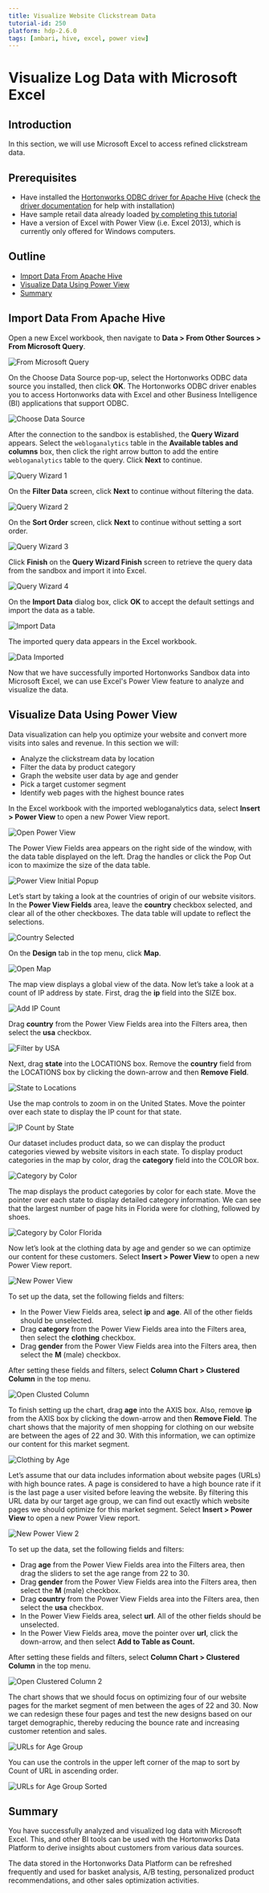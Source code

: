```yaml
---
title: Visualize Website Clickstream Data
tutorial-id: 250
platform: hdp-2.6.0
tags: [ambari, hive, excel, power view]
---
```


# Visualize Log Data with Microsoft Excel

## Introduction

In this section, we will use Microsoft Excel to access refined clickstream data.


## Prerequisites

-   Have installed the [Hortonworks ODBC driver for Apache Hive](https://hortonworks.com/downloads/#addons) (check [the driver documentation](https://hortonworks.com/wp-content/uploads/2016/08/Hortonworks-Hive-ODBC-Driver-User-Guide.pdf) for help with installation)
-   Have sample retail data already loaded [by completing this tutorial](https://hortonworks.com/hadoop-tutorial/loading-data-into-the-hortonworks-sandbox)
-   Have a version of Excel with Power View (i.e. Excel 2013), which is currently only offered for Windows computers.


## Outline

-   [Import Data From Apache Hive](#import-data-from-apache-hive)
-   [Visualize Data Using Power View](#visualize-data-using-power-view)
-   [Summary](#summary)


## Import Data From Apache Hive

Open a new Excel workbook, then navigate to **Data > From Other Sources > From Microsoft Query**.

![From Microsoft Query](assets/excel-open-query.jpg)

On the Choose Data Source pop-up, select the Hortonworks ODBC data source you installed, then click **OK**. The Hortonworks ODBC driver enables you to access Hortonworks data with Excel and other Business Intelligence (BI) applications that support ODBC.

![Choose Data Source](assets/excel-choose-data-source.jpg)

After the connection to the sandbox is established, the **Query Wizard** appears. Select the `webloganalytics` table in the **Available tables and columns** box, then click the right arrow button to add the entire `webloganalytics` table to the query. Click **Next** to continue.

![Query Wizard 1](assets/excel-query-wizard-1.jpg)

On the **Filter Data** screen, click **Next** to continue without filtering the data.

![Query Wizard 2](assets/excel-query-wizard-2.jpg)

On the **Sort Order** screen, click **Next** to continue without setting a sort order.

![Query Wizard 3](assets/excel-query-wizard-3.jpg)

Click **Finish** on the **Query Wizard Finish** screen to retrieve the query data from the sandbox and import it into Excel.

![Query Wizard 4](assets/excel-query-wizard-4.jpg)

On the **Import Data** dialog box, click **OK** to accept the default settings and import the data as a table.

![Import Data](assets/excel-import-data.jpg)

The imported query data appears in the Excel workbook.

![Data Imported](assets/excel-data-imported.jpg)

Now that we have successfully imported Hortonworks Sandbox data into Microsoft Excel, we can use Excel's Power View feature to analyze and visualize the data.


## Visualize Data Using Power View

Data visualization can help you optimize your website and convert more visits into sales and revenue. In this section we will:

-   Analyze the clickstream data by location
-   Filter the data by product category
-   Graph the website user data by age and gender
-   Pick a target customer segment
-   Identify web pages with the highest bounce rates

In the Excel workbook with the imported webloganalytics data, select **Insert > Power View** to open a new Power View report.

![Open Power View](assets/excel-open-power-view.jpg)

The Power View Fields area appears on the right side of the window, with the data table displayed on the left. Drag the handles or click the Pop Out icon to maximize the size of the data table.

![Power View Initial Popup](assets/excel-power-view-initial-popup.jpg)

Let’s start by taking a look at the countries of origin of our website visitors. In the **Power View Fields** area, leave the **country** checkbox selected, and clear all of the other checkboxes. The data table will update to reflect the selections.

![Country Selected](assets/excel-country-selected.jpg)

On the **Design** tab in the top menu, click **Map**.

![Open Map](assets/excel-open-map.jpg)

The map view displays a global view of the data. Now let’s take a look at a count of IP address by state. First, drag the **ip** field into the SIZE box.

![Add IP Count](assets/excel-add-ip-count.jpg)

Drag **country** from the Power View Fields area into the Filters area, then select the **usa** checkbox.

![Filter by USA](assets/excel-filter-by-usa.jpg)

Next, drag **state** into the LOCATIONS box. Remove the **country** field from the LOCATIONS box by clicking the down-arrow and then **Remove Field**.

![State to Locations](assets/excel-state-to-locations.jpg)

Use the map controls to zoom in on the United States. Move the pointer over each state to display the IP count for that state.

![IP Count by State](assets/excel-ip-count-by-state.jpg)

Our dataset includes product data, so we can display the product categories viewed by website visitors in each state. To display product categories in the map by color, drag the **category** field into the COLOR box.

![Category by Color](assets/excel-category-by-color.jpg)

The map displays the product categories by color for each state. Move the pointer over each state to display detailed category information. We can see that the largest number of page hits in Florida were for clothing, followed by shoes.

![Category by Color Florida](assets/excel-category-by-color-florida.jpg)

Now let’s look at the clothing data by age and gender so we can optimize our content for these customers. Select **Insert > Power View** to open a new Power View report.

![New Power View](assets/excel-new-power-view.jpg)

To set up the data, set the following fields and filters:

-   In the Power View Fields area, select **ip** and **age**. All of the other fields should be unselected.
-   Drag **category** from the Power View Fields area into the Filters area, then select the **clothing** checkbox.
-   Drag **gender** from the Power View Fields area into the Filters area, then select the **M** (male) checkbox.

After setting these fields and filters, select **Column Chart > Clustered Column** in the top menu.

![Open Clusted Column](assets/excel-open-clustered-column.jpg)

To finish setting up the chart, drag **age** into the AXIS box. Also, remove **ip** from the AXIS box by clicking the down-arrow and then **Remove Field**. The chart shows that the majority of men shopping for clothing on our website are between the ages of 22 and 30. With this information, we can optimize our content for this market segment.

![Clothing by Age](assets/excel-clothing-by-age.jpg)

Let’s assume that our data includes information about website pages (URLs) with high bounce rates. A page is considered to have a high bounce rate if it is the last page a user visited before leaving the website. By filtering this URL data by our target age group, we can find out exactly which website pages we should optimize for this market segment. Select **Insert > Power View** to open a new Power View report.

![New Power View 2](assets/excel-new-power-view-2.jpg)

To set up the data, set the following fields and filters:

-   Drag **age** from the Power View Fields area into the Filters area, then drag the sliders to set the age range from 22 to 30.
-   Drag **gender** from the Power View Fields area into the Filters area, then select the **M** (male) checkbox.
-   Drag **country** from the Power View Fields area into the Filters area, then select the **usa** checkbox.
-   In the Power View Fields area, select **url**. All of the other fields should be unselected.
-   In the Power View Fields area, move the pointer over **url**, click the down-arrow, and then select **Add to Table as Count.**

After setting these fields and filters, select **Column Chart > Clustered Column** in the top menu.

![Open Clustered Column 2](assets/excel-open-clusted-column-2.jpg)

The chart shows that we should focus on optimizing four of our website pages for the market segment of men between the ages of 22 and 30. Now we can redesign these four pages and test the new designs based on our target demographic, thereby reducing the bounce rate and increasing customer retention and sales.

![URLs for Age Group](assets/excel-urls-for-age-group.jpg)

You can use the controls in the upper left corner of the map to sort by Count of URL in ascending order.

![URLs for Age Group Sorted](assets/excel-urls-for-age-group-sorted.jpg)


## Summary

You have successfully analyzed and visualized log data with Microsoft Excel.  This, and other BI tools can be used with the Hortonworks Data Platform to derive insights about customers from various data sources.

The data stored in the Hortonworks Data Platform can be refreshed frequently and used for basket analysis, A/B testing, personalized product recommendations, and other sales optimization activities.
